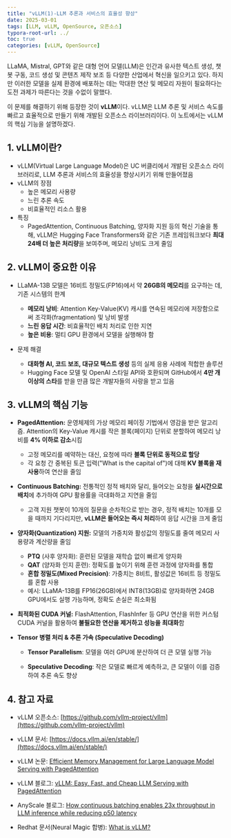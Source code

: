 ```yaml
---
title: "vLLM(1)-LLM 추론과 서비스의 효율성 향상"
date: 2025-03-01
tags: [LLM, vLLM, OpenSource, 오픈소스]
typora-root-url: ../
toc: true
categories: [vLLM, OpenSource]
---
```


LLaMA, Mistral, GPT와 같은 대형 언어 모델(LLM)은 인간과 유사한 텍스트 생성, 챗봇 구동, 코드 생성 및 콘텐츠 제작 보조 등 다양한 산업에서 혁신을 일으키고 있다. 하지만 이러한 모델을 실제 환경에 배포하는 데는 막대한 연산 및 메모리 자원이 필요하다는 도전 과제가 따른다는 것을 수없이 말했다. 

이 문제를 해결하기 위해 등장한 것이 **vLLM**이다. vLLM은 LLM 추론 및 서비스 속도를 빠르고 효율적으로 만들기 위해 개발된 오픈소스 라이브러리이다. 이 노트에서는 vLLM의 핵심 기능을 설명하겠다. 



## **1. vLLM이란?**

* vLLM(Virtual Large Language Model)은 UC 버클리에서 개발된 오픈소스 라이브러리로, LLM 추론과 서비스의 효율성을 향상시키기 위해 만들어졌음
* vLLM의 장점 
  * 높은 메모리 사용량
  * 느린 추론 속도
  * 비효율적인 리소스 활용
* 특징
  * PagedAttention, Continuous Batching, 양자화 지원 등의 혁신 기술을 통해, vLLM은 Hugging Face Transformers와 같은 기존 프레임워크보다 **최대 24배 더 높은 처리량**을 보여주며, 메모리 낭비도 크게 줄임



## **2. vLLM이 중요한 이유**

* LLaMA-13B 모델은 16비트 정밀도(FP16)에서 약 **26GB의 메모리**를 요구하는 데, 기존 시스템의 한계

  * **메모리 낭비**: Attention Key-Value(KV) 캐시를 연속된 메모리에 저장함으로써 조각화(fragmentation) 및 낭비 발생
  * **느린 응답 시간**: 비효율적인 배치 처리로 인한 지연
  * **높은 비용**: 멀티 GPU 환경에서 모델을 실행해야 함

* 문제 해결

  * **대화형 AI, 코드 보조, 대규모 텍스트 생성** 등의 실제 응용 사례에 적합한 솔루션
  * Hugging Face 모델 및 OpenAI 스타일 API와 호환되며 GitHub에서 **4만 개 이상의 스타**를 받을 만큼 많은 개발자들의 사랑을 받고 있음

  

## **3. vLLM의 핵심 기능**

* **PagedAttention:** 운영체제의 가상 메모리 페이징 기법에서 영감을 받은 알고리즘. Attention의 Key-Value 캐시를 작은 블록(페이지) 단위로 분할하여 메모리 낭비를 **4% 이하로 감소**시킴

  * 고정 메모리를 예약하는 대신, 요청에 따라 **블록 단위로 동적으로 할당**
  * 각 요청 간 중복된 토큰 입력("What is the capital of")에 대해 **KV 블록을 재사용**하여 연산을 줄임

* **Continuous Batching:** 전통적인 정적 배치와 달리, 들어오는 요청을 **실시간으로 배치**에 추가하여 GPU 활용률을 극대화하고 지연을 줄임

  * 고객 지원 챗봇이 10개의 질문을 순차적으로 받는 경우, 정적 배치는 10개를 모을 때까지 기다리지만, **vLLM은 들어오는 즉시 처리**하여 응답 시간을 크게 줄임

* **양자화(Quantization) 지원:** 모델의 가중치와 활성값의 정밀도를 줄여 메모리 사용량과 계산량을 줄임

  * **PTQ** (사후 양자화): 훈련된 모델을 재학습 없이 빠르게 양자화
  * **QAT** (양자화 인지 훈련): 정확도를 높이기 위해 훈련 과정에 양자화를 통합
  * **혼합 정밀도(Mixed Precision)**: 가중치는 8비트, 활성값은 16비트 등 정밀도를 혼합 사용
  * 예시: LLaMA-13B를 FP16(26GB)에서 INT8(13GB)로 양자화하면 24GB GPU에서도 실행 가능하며, 정확도 손실은 최소화됨

* **최적화된 CUDA 커널:** FlashAttention, FlashInfer 등 GPU 연산을 위한 커스텀 CUDA 커널을 활용하여 **불필요한 연산을 제거하고 성능을 최대화**함

* **Tensor 병렬 처리 & 추론 가속 (Speculative Decoding)**

  * **Tensor Parallelism**: 모델을 여러 GPU에 분산하여 더 큰 모델 실행 가능

  * **Speculative Decoding**: 작은 모델로 빠르게 예측하고, 큰 모델이 이를 검증하여 추론 속도 향상

    

## **4. 참고 자료**

* vLLM 오픈소스: [https://github.com/vllm-project/vllm](https://github.com/vllm-project/vllm)

* vLLM 문서: [https://docs.vllm.ai/en/stable/](https://docs.vllm.ai/en/stable/)

* vLLM 논문: [Efficient Memory Management for Large Language Model Serving with PagedAttention](https://arxiv.org/abs/2309.06180)

* vLLM 블로그: [vLLM: Easy, Fast, and Cheap LLM Serving with PagedAttention](https://blog.vllm.ai/2023/06/20/vllm.html)

* AnyScale 블로그: [How continuous batching enables 23x throughput in LLM inference while reducing p50 latency](https://www.anyscale.com/blog/continuous-batching-llm-inference)

* Redhat 문서(Neural Magic 합병): [What is vLLM?](https://www.redhat.com/en/topics/ai/what-is-vllm)

  